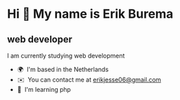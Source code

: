 Hi 👋 My name is Erik Burema
============================

web developer
-------------

I am currently studying web development

* 🌍  I'm based in the Netherlands
* ✉️  You can contact me at [erikjesse06@gmail.com](mailto:erikjesse06@gmail.com)
* 🧠  I'm learning php

